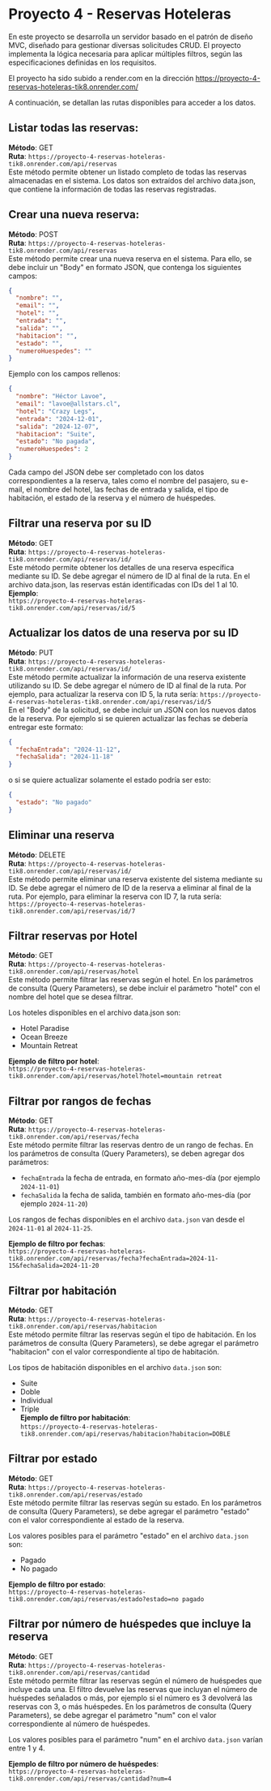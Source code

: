 # Proyecto 4 - Reservas Hoteleras

En este proyecto se desarrolla un servidor basado en el patrón de diseño MVC, diseñado para gestionar diversas solicitudes CRUD.
El proyecto implementa la lógica necesaria para aplicar múltiples filtros, según las especificaciones definidas en los requisitos.

El proyecto ha sido subido a render.com en la dirección https://proyecto-4-reservas-hoteleras-tik8.onrender.com/

A continuación, se detallan las rutas disponibles para acceder a los datos.

## Listar todas las reservas:
**Método**: GET  
**Ruta**: `https://proyecto-4-reservas-hoteleras-tik8.onrender.com/api/reservas`  
Este método permite obtener un listado completo de todas las reservas almacenadas en el sistema. Los datos son extraídos del archivo data.json, que contiene la información de todas las reservas registradas.


## Crear una nueva reserva:
**Método**: POST  
**Ruta**: `https://proyecto-4-reservas-hoteleras-tik8.onrender.com/api/reservas`  
Este método permite crear una nueva reserva en el sistema. Para ello, se debe incluir un "Body" en formato JSON, que contenga los siguientes campos:
```json
{
  "nombre": "",
  "email": "",
  "hotel": "",
  "entrada": "",
  "salida": "",
  "habitacion": "",
  "estado": "",
  "numeroHuespedes": ""
}
```

Ejemplo con los campos rellenos:
```json
{
  "nombre": "Héctor Lavoe",
  "email": "lavoe@allstars.cl",
  "hotel": "Crazy Legs",
  "entrada": "2024-12-01",
  "salida": "2024-12-07",
  "habitacion": "Suite",
  "estado": "No pagada",
  "numeroHuespedes": 2
}
```
Cada campo del JSON debe ser completado con los datos correspondientes a la reserva, tales como el nombre del pasajero, su e-mail, el nombre del hotel, las fechas de entrada y salida, el tipo de habitación, el estado de la reserva y el número de huéspedes.


## Filtrar una reserva por su ID
**Método**: GET  
**Ruta**: `https://proyecto-4-reservas-hoteleras-tik8.onrender.com/api/reservas/id/`  
Este método permite obtener los detalles de una reserva específica mediante su ID. Se debe agregar el número de ID al final de la ruta. En el archivo data.json, las reservas están identificadas con IDs del 1 al 10.  
**Ejemplo**:  
`https://proyecto-4-reservas-hoteleras-tik8.onrender.com/api/reservas/id/5`


## Actualizar los datos de una reserva por su ID
**Método**: PUT  
**Ruta**: `https://proyecto-4-reservas-hoteleras-tik8.onrender.com/api/reservas/id/`  
Este método permite actualizar la información de una reserva existente utilizando su ID. Se debe agregar el número de ID al final de la ruta. Por ejemplo, para actualizar la reserva con ID 5, la ruta sería:
`https://proyecto-4-reservas-hoteleras-tik8.onrender.com/api/reservas/id/5`  
En el "Body" de la solicitud, se debe incluir un JSON con los nuevos datos de la reserva. Por ejemplo si se quieren actualizar las fechas se debería entregar este formato:
```json
{
  "fechaEntrada": "2024-11-12",
  "fechaSalida": "2024-11-18"
}
```
o si se quiere actualizar solamente el estado podría ser esto:
```json
{
  "estado": "No pagado"
}
```

## Eliminar una reserva
**Método**: DELETE  
**Ruta**: `https://proyecto-4-reservas-hoteleras-tik8.onrender.com/api/reservas/id/`  
Este método permite eliminar una reserva existente del sistema mediante su ID. Se debe agregar el número de ID de la reserva a eliminar al final de la ruta. Por ejemplo, para eliminar la reserva con ID 7, la ruta sería:
`https://proyecto-4-reservas-hoteleras-tik8.onrender.com/api/reservas/id/7`


## Filtrar reservas por Hotel
**Método**: GET  
**Ruta**: `https://proyecto-4-reservas-hoteleras-tik8.onrender.com/api/reservas/hotel`  
Este método permite filtrar las reservas según el hotel. En los parámetros de consulta (Query Parameters), se debe incluir el parámetro "hotel" con el nombre del hotel que se desea filtrar.

Los hoteles disponibles en el archivo data.json son:

- Hotel Paradise
- Ocean Breeze
- Mountain Retreat

**Ejemplo de filtro por hotel**:  
`https://proyecto-4-reservas-hoteleras-tik8.onrender.com/api/reservas/hotel?hotel=mountain retreat`


## Filtrar por rangos de fechas
**Método**: GET  
**Ruta**: `https://proyecto-4-reservas-hoteleras-tik8.onrender.com/api/reservas/fecha`  
Este método permite filtrar las reservas dentro de un rango de fechas. En los parámetros de consulta (Query Parameters), se deben agregar dos parámetros:
- `fechaEntrada` la fecha de entrada, en formato año-mes-día (por ejemplo `2024-11-01`)  
- `fechaSalida` la fecha de salida, también en formato año-mes-día (por ejemplo `2024-11-20`)  

Los rangos de fechas disponibles en el archivo  `data.json` van desde el `2024-11-01` al `2024-11-25`. 

**Ejemplo de filtro por fechas**:  
`https://proyecto-4-reservas-hoteleras-tik8.onrender.com/api/reservas/fecha?fechaEntrada=2024-11-15&fechaSalida=2024-11-20`


## Filtrar por habitación
**Método**: GET  
**Ruta**: `https://proyecto-4-reservas-hoteleras-tik8.onrender.com/api/reservas/habitacion`  
Este método permite filtrar las reservas según el tipo de habitación. En los parámetros de consulta (Query Parameters), se debe agregar el parámetro "habitacion" con el valor correspondiente al tipo de habitación.

Los tipos de habitación disponibles en el archivo `data.json` son:
- Suite  
- Doble  
- Individual  
- Triple  
**Ejemplo de filtro por habitación**:  
`https://proyecto-4-reservas-hoteleras-tik8.onrender.com/api/reservas/habitacion?habitacion=DOBLE`


## Filtrar por estado
**Método**: GET  
**Ruta**: `https://proyecto-4-reservas-hoteleras-tik8.onrender.com/api/reservas/estado`  
Este método permite filtrar las reservas según su estado. En los parámetros de consulta (Query Parameters), se debe agregar el parámetro "estado" con el valor correspondiente al estado de la reserva.

Los valores posibles para el parámetro "estado" en el archivo `data.json` son:
- Pagado  
- No pagado

**Ejemplo de filtro por estado**:  
`https://proyecto-4-reservas-hoteleras-tik8.onrender.com/api/reservas/estado?estado=no pagado`


## Filtrar por número de huéspedes que incluye la reserva
**Método**: GET  
**Ruta**: `https://proyecto-4-reservas-hoteleras-tik8.onrender.com/api/reservas/cantidad`  
Este método permite filtrar las reservas según el número de huéspedes que incluye cada una. El filtro devuelve las reservas que incluyan el número de huéspedes señalados o más, por ejemplo si el número es 3 devolverá las reservas con 3, o más huéspedes. 
En los parámetros de consulta (Query Parameters), se debe agregar el parámetro "num" con el valor correspondiente al número de huéspedes.

Los valores posibles para el parámetro "num" en el archivo `data.json` varían entre 1 y 4.

**Ejemplo de filtro por número de huéspedes**:  
`https://proyecto-4-reservas-hoteleras-tik8.onrender.com/api/reservas/cantidad?num=4`
